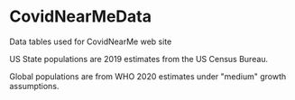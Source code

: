 # CovidNearMeData
Data tables used for CovidNearMe web site

US State populations are 2019 estimates from the US Census Bureau.

Global populations are from WHO 2020 estimates under "medium" growth assumptions.
